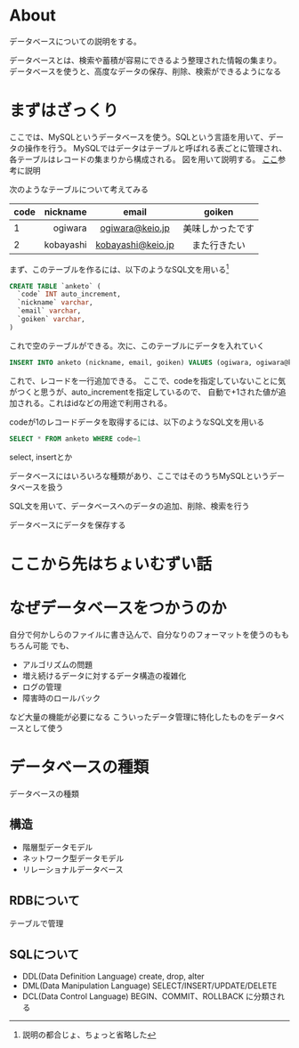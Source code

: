 # About
データベースについての説明をする。

データベースとは、検索や蓄積が容易にできるよう整理された情報の集まり。
データベースを使うと、高度なデータの保存、削除、検索ができるようになる

# まずはざっくり

ここでは、MySQLというデータベースを使う。SQLという言語を用いて、データの操作を行う。
MySQLではデータはテーブルと呼ばれる表ごとに管理され、各テーブルはレコードの集まりから構成される。
図を用いて説明する。
[ここ](https://academy.gmocloud.com/know/20160425/2259)参考に説明

次のようなテーブルについて考えてみる

|code|nickname|email|goiken|
|:-----------|------------:|:------------:|:------------:|
|1|ogiwara|ogiwara@keio.jp|美味しかったです|
|2|kobayashi|kobayashi@keio.jp|また行きたい|

まず、このテーブルを作るには、以下のようなSQL文を用いる[^1]
```sql
CREATE TABLE `anketo` (
  `code` INT auto_increment,
  `nickname` varchar,
  `email` varchar,
  `goiken` varchar,
)
```

これで空のテーブルができる。次に、このテーブルにデータを入れていく

```sql
INSERT INTO anketo (nickname, email, goiken) VALUES (ogiwara, ogiwara@keio.jp, 美味しかったです)
```

これで、レコードを一行追加できる。
ここで、codeを指定していないことに気がつくと思うが、auto_incrementを指定しているので、
自動で+1された値が追加される。これはidなどの用途で利用される。

codeが1のレコードデータを取得するには、以下のようなSQL文を用いる
```sql
SELECT * FROM anketo WHERE code=1
```




select, insertとか

データベースにはいろいろな種類があり、ここではそのうちMySQLというデータベースを扱う

SQL文を用いて、データベースへのデータの追加、削除、検索を行う

データベースにデータを保存する


# ここから先はちょいむずい話

# なぜデータベースをつかうのか
自分で何かしらのファイルに書き込んで、自分なりのフォーマットを使うのももちろん可能
でも、
- アルゴリズムの問題
- 増え続けるデータに対するデータ構造の複雑化
- ログの管理
- 障害時のロールバック

など大量の機能が必要になる
こういったデータ管理に特化したものをデータベースとして使う

# データベースの種類

データベースの種類
## 構造
- 階層型データモデル
- ネットワーク型データモデル
- リレーショナルデータベース

## RDBについて
テーブルで管理

## SQLについて
- DDL(Data Definition Language) create, drop, alter
- DML(Data Manipulation Language) SELECT/INSERT/UPDATE/DELETE
- DCL(Data Control Language) BEGIN、COMMIT、ROLLBACK
に分類される


[^1]: 説明の都合じょ、ちょっと省略した

